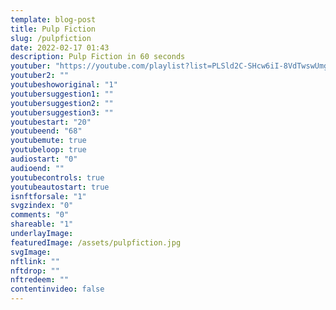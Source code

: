 ```yaml
---
template: blog-post
title: Pulp Fiction  
slug: /pulpfiction
date: 2022-02-17 01:43
description: Pulp Fiction in 60 seconds
youtuber: "https://youtube.com/playlist?list=PLSld2C-SHcw6iI-8VdTwswUmghftk2chW"
youtuber2: ""
youtubeshoworiginal: "1"
youtubersuggestion1: ""
youtubersuggestion2: ""
youtubersuggestion3: ""
youtubestart: "20"
youtubeend: "68"
youtubemute: true
youtubeloop: true
audiostart: "0"
audioend: ""
youtubecontrols: true
youtubeautostart: true
isnftforsale: "1"
svgzindex: "0"
comments: "0"
shareable: "1"
underlayImage: 
featuredImage: /assets/pulpfiction.jpg
svgImage: 
nftlink: ""
nftdrop: ""
nftredeem: ""
contentinvideo: false
---
```


<!-- <h2 class="tronText" style="display:grid; place-content:center; text-align:center; font-size:4vw;">
        <div class="">Coming Soon!</div>
      </h2> -->
